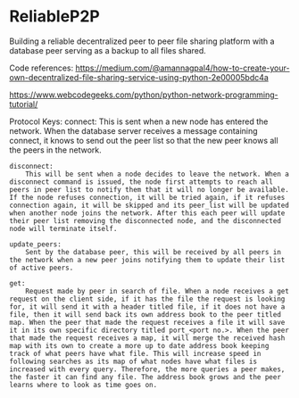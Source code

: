 # ReliableP2P
Building a reliable decentralized peer to peer file sharing platform with a database peer serving as a backup to all files shared.

Code references:
https://medium.com/@amannagpal4/how-to-create-your-own-decentralized-file-sharing-service-using-python-2e00005bdc4a

https://www.webcodegeeks.com/python/python-network-programming-tutorial/

Protocol Keys:
    connect: 
        This is sent when a new node has entered the network. When the database server receives a message containing connect, it knows to send out the peer list so that the new peer knows all the peers in the network.

    disconnect:
        This will be sent when a node decides to leave the network. When a disconnect command is issued, the node first attempts to reach all peers in peer list to notify them that it will no longer be available. If the node refuses connection, it will be tried again, if it refuses connection again, it will be skipped and its peer_list will be updated when another node joins the network. After this each peer will update their peer list removing the disconnected node, and the disconnected node will terminate itself.
    
    update_peers:
        Sent by the database peer, this will be received by all peers in the network when a new peer joins notifying them to update their list of active peers.

    get:
        Request made by peer in search of file. When a node receives a get request on the client side, if it has the file the request is looking for, it will send it with a header titled file, if it does not have a file, then it will send back its own address book to the peer titled map. When the peer that made the request receives a file it will save it in its own specific directory titled port_<port no.>. When the peer that made the request receives a map, it will merge the received hash map with its own to create a more up to date address book keeping track of what peers have what file. This will increase speed in following searches as its map of what nodes have what files is increased with every query. Therefore, the more queries a peer makes, the faster it can find any file. The address book grows and the peer learns where to look as time goes on.
